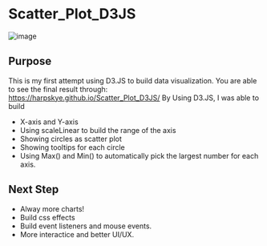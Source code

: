 # Scatter_Plot_D3JS
![image](https://user-images.githubusercontent.com/51896051/202293845-85600926-2abe-4569-a3a0-a6d289e2a17d.png)
## Purpose
This is my first attempt using D3.JS to build data visualization. 
You are able to see the final result through: https://harpskye.github.io/Scatter_Plot_D3JS/
By Using D3.JS, I was able to build
- X-axis and Y-axis
- Using scaleLinear to build the range of the axis
- Showing circles as scatter plot
- Showing tooltips for each circle
- Using Max() and Min() to automatically pick the largest number for each axis.

## Next Step
- Alway more charts!
- Build css effects
- Build event listeners and mouse events.
- More interactice and better UI/UX.
